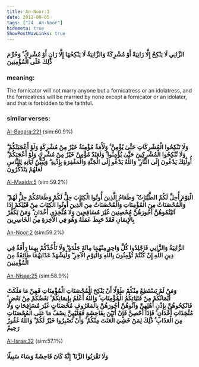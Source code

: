 ```yaml
---
title: An-Noor:3
date: 2012-09-05
tags: ["24 .An-Noor"]
hidemeta: true 
ShowPostNavLinks: true 
---
```

### الزَّانِي لَا يَنْكِحُ إِلَّا زَانِيَةً أَوْ مُشْرِكَةً وَالزَّانِيَةُ لَا يَنْكِحُهَا إِلَّا زَانٍ أَوْ مُشْرِكٌ ۚ وَحُرِّمَ ذَٰلِكَ عَلَى الْمُؤْمِنِينَ
### meaning: 
The fornicator will not marry anyone but a fornicatress or an idolatress, and the fornicatress will be married by none except a fornicator or an idolater, and that is forbidden to the faithful.
### similar verses: 

[Al-Baqara:221](/2/221) (sim:60.9%)

### وَلَا تَنْكِحُوا الْمُشْرِكَاتِ حَتَّىٰ يُؤْمِنَّ ۚ وَلَأَمَةٌ مُؤْمِنَةٌ خَيْرٌ مِنْ مُشْرِكَةٍ وَلَوْ أَعْجَبَتْكُمْ ۗ وَلَا تُنْكِحُوا الْمُشْرِكِينَ حَتَّىٰ يُؤْمِنُوا ۚ وَلَعَبْدٌ مُؤْمِنٌ خَيْرٌ مِنْ مُشْرِكٍ وَلَوْ أَعْجَبَكُمْ ۗ أُولَٰئِكَ يَدْعُونَ إِلَى النَّارِ ۖ وَاللَّهُ يَدْعُو إِلَى الْجَنَّةِ وَالْمَغْفِرَةِ بِإِذْنِهِ ۖ وَيُبَيِّنُ آيَاتِهِ لِلنَّاسِ لَعَلَّهُمْ يَتَذَكَّرُونَ

[Al-Maaida:5](/5/5) (sim:59.2%)

### الْيَوْمَ أُحِلَّ لَكُمُ الطَّيِّبَاتُ ۖ وَطَعَامُ الَّذِينَ أُوتُوا الْكِتَابَ حِلٌّ لَكُمْ وَطَعَامُكُمْ حِلٌّ لَهُمْ ۖ وَالْمُحْصَنَاتُ مِنَ الْمُؤْمِنَاتِ وَالْمُحْصَنَاتُ مِنَ الَّذِينَ أُوتُوا الْكِتَابَ مِنْ قَبْلِكُمْ إِذَا آتَيْتُمُوهُنَّ أُجُورَهُنَّ مُحْصِنِينَ غَيْرَ مُسَافِحِينَ وَلَا مُتَّخِذِي أَخْدَانٍ ۗ وَمَنْ يَكْفُرْ بِالْإِيمَانِ فَقَدْ حَبِطَ عَمَلُهُ وَهُوَ فِي الْآخِرَةِ مِنَ الْخَاسِرِينَ

[An-Noor:2](/24/2) (sim:59.2%)

### الزَّانِيَةُ وَالزَّانِي فَاجْلِدُوا كُلَّ وَاحِدٍ مِنْهُمَا مِائَةَ جَلْدَةٍ ۖ وَلَا تَأْخُذْكُمْ بِهِمَا رَأْفَةٌ فِي دِينِ اللَّهِ إِنْ كُنْتُمْ تُؤْمِنُونَ بِاللَّهِ وَالْيَوْمِ الْآخِرِ ۖ وَلْيَشْهَدْ عَذَابَهُمَا طَائِفَةٌ مِنَ الْمُؤْمِنِينَ

[An-Nisaa:25](/4/25) (sim:58.9%)

### وَمَنْ لَمْ يَسْتَطِعْ مِنْكُمْ طَوْلًا أَنْ يَنْكِحَ الْمُحْصَنَاتِ الْمُؤْمِنَاتِ فَمِنْ مَا مَلَكَتْ أَيْمَانُكُمْ مِنْ فَتَيَاتِكُمُ الْمُؤْمِنَاتِ ۚ وَاللَّهُ أَعْلَمُ بِإِيمَانِكُمْ ۚ بَعْضُكُمْ مِنْ بَعْضٍ ۚ فَانْكِحُوهُنَّ بِإِذْنِ أَهْلِهِنَّ وَآتُوهُنَّ أُجُورَهُنَّ بِالْمَعْرُوفِ مُحْصَنَاتٍ غَيْرَ مُسَافِحَاتٍ وَلَا مُتَّخِذَاتِ أَخْدَانٍ ۚ فَإِذَا أُحْصِنَّ فَإِنْ أَتَيْنَ بِفَاحِشَةٍ فَعَلَيْهِنَّ نِصْفُ مَا عَلَى الْمُحْصَنَاتِ مِنَ الْعَذَابِ ۚ ذَٰلِكَ لِمَنْ خَشِيَ الْعَنَتَ مِنْكُمْ ۚ وَأَنْ تَصْبِرُوا خَيْرٌ لَكُمْ ۗ وَاللَّهُ غَفُورٌ رَحِيمٌ

[Al-Israa:32](/17/32) (sim:57.1%)

### وَلَا تَقْرَبُوا الزِّنَا ۖ إِنَّهُ كَانَ فَاحِشَةً وَسَاءَ سَبِيلًا
